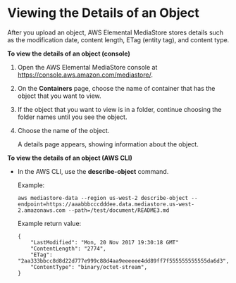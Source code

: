 # Viewing the Details of an Object<a name="objects-view-details"></a>

After you upload an object, AWS Elemental MediaStore stores details such as the modification date, content length, ETag \(entity tag\), and content type\.

**To view the details of an object \(console\)**

1. Open the AWS Elemental MediaStore console at [https://console\.aws\.amazon\.com/mediastore/](https://console.aws.amazon.com/mediastore/)\.

1. On the **Containers** page, choose the name of container that has the object that you want to view\.

1. If the object that you want to view is in a folder, continue choosing the folder names until you see the object\.

1. Choose the name of the object\.

   A details page appears, showing information about the object\.

**To view the details of an object \(AWS CLI\)**
+ In the AWS CLI, use the **describe\-object** command\.

  Example:

  ```
  aws mediastore-data --region us-west-2 describe-object --endpoint=https://aaabbbcccdddee.data.mediastore.us-west-2.amazonaws.com --path=/test/document/README3.md
  ```

  Example return value:

  ```
  {
      "LastModified": "Mon, 20 Nov 2017 19:30:18 GMT"
      "ContentLength": "2774",
      "ETag": "2aa333bbcc8d8d22d777e999c88d4aa9eeeeee4dd89ff7f555555555555da6d3",
      "ContentType": "binary/octet-stream",
  }
  ```